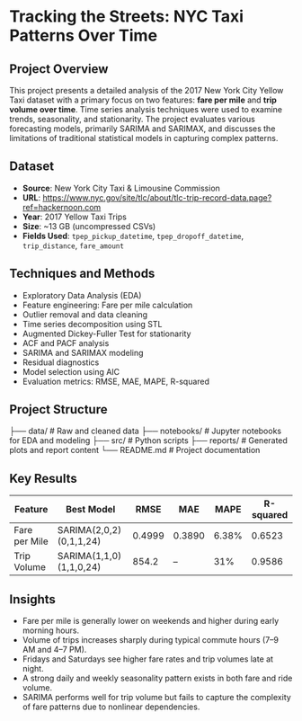 # Tracking the Streets: NYC Taxi Patterns Over Time

## Project Overview

This project presents a detailed analysis of the 2017 New York City Yellow Taxi dataset with a primary focus on two features: **fare per mile** and **trip volume over time**. Time series analysis techniques were used to examine trends, seasonality, and stationarity. The project evaluates various forecasting models, primarily SARIMA and SARIMAX, and discusses the limitations of traditional statistical models in capturing complex patterns.

## Dataset

- **Source**: New York City Taxi & Limousine Commission  
- **URL**: https://www.nyc.gov/site/tlc/about/tlc-trip-record-data.page?ref=hackernoon.com  
- **Year**: 2017 Yellow Taxi Trips  
- **Size**: ~13 GB (uncompressed CSVs)  
- **Fields Used**: `tpep_pickup_datetime`, `tpep_dropoff_datetime`, `trip_distance`, `fare_amount`

## Techniques and Methods

- Exploratory Data Analysis (EDA)
- Feature engineering: Fare per mile calculation
- Outlier removal and data cleaning
- Time series decomposition using STL
- Augmented Dickey-Fuller Test for stationarity
- ACF and PACF analysis
- SARIMA and SARIMAX modeling
- Residual diagnostics
- Model selection using AIC
- Evaluation metrics: RMSE, MAE, MAPE, R-squared

## Project Structure
├── data/ # Raw and cleaned data
├── notebooks/ # Jupyter notebooks for EDA and modeling
├── src/ # Python scripts
├── reports/ # Generated plots and report content
└── README.md # Project documentation


## Key Results

| Feature         | Best Model              | RMSE   | MAE    | MAPE   | R-squared |
|----------------|--------------------------|--------|--------|--------|-----------|
| Fare per Mile  | SARIMA(2,0,2)(0,1,1,24) | 0.4999 | 0.3890 | 6.38%  | 0.6523    |
| Trip Volume    | SARIMA(1,1,0)(1,1,0,24) | 854.2  |   –    | 31%    | 0.9586    |

## Insights

- Fare per mile is generally lower on weekends and higher during early morning hours.
- Volume of trips increases sharply during typical commute hours (7–9 AM and 4–7 PM).
- Fridays and Saturdays see higher fare rates and trip volumes late at night.
- A strong daily and weekly seasonality pattern exists in both fare and ride volume.
- SARIMA performs well for trip volume but fails to capture the complexity of fare patterns due to nonlinear dependencies.


